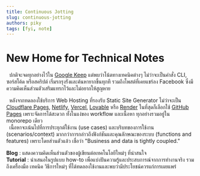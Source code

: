 ```yaml
---
title: Continuous Jotting
slug: continuous-jotting
authors: piky
tags: [fyi, note]
---
```

# New Home for Technical Notes
&nbsp;&nbsp;ปกติจะจดทุกอย่างไว้ใน [Google Keep](https://keep.google.com/) แต่พบว่าโน้ตทางเทคนิคต่างๆ ไม่ว่าจะเป็นคำสั่ง CLI, ซอร์สโค้ด หรือสคริปต์ เริ่มรกรุงรังและค้นหายากขึ้นทุกที รวมถึงโพสต์ที่เคยแชร์ลง Facebook ซึ่งมีความคิดเห็นส่วนตัวเสริมแทรกไว้และไม่อยากให้สูญหาย 
<!-- truncate -->
&nbsp;&nbsp;หลังจากทดลองใช้บริการ Web Hosting ที่รองรับ Static Site Generator ไม่ว่าจะเป็น [Cloudflare Pages](https://pages.cloudflare.com/), [Netlify](https://www.netlify.com/), [Vercel](https://vercel.com/), [Lovable](https://lovable.dev/) หรือ [Render](https://render.com/) ในที่สุดก็เลือกใช้ [GitHub Pages](https://pages.github.com/) เพราะจัดการได้สะดวก ทั้งในแง่ของ workflow และเนื้อหา ทุกอย่างรวมอยู่ใน monorepo เดียว  
&nbsp;&nbsp;เนื้อหาจะเน้นไปที่การประยุกต์ใช้งาน (use cases) และบริบทของการใช้งาน (scenarios/context) มากกว่าการกล่าวถึงฟังก์ชันและคุณลักษณะของระบบ (functions and features) เพราะโดยส่วนตัวแล้ว เชื่อว่า "Business and data is tightly coupled." 

**Blog** : แสดงความคิดเห็นส่วนตัวของผู้เขียนต่อเทคโนโลยีใหม่ๆ ที่น่าสนใจ  
**Tutorial** : นำเสนอในรูปแบบ how-to เพื่อแบ่งปันความรู้และประสบการณ์จากการทำงานจริง รวมถึงเครื่องมือ เทคนิค วิธีการใหม่ๆ ที่ได้ทดลองใช้งานและพบว่ามีประโยชน์ควรแก่การเผยแพร่